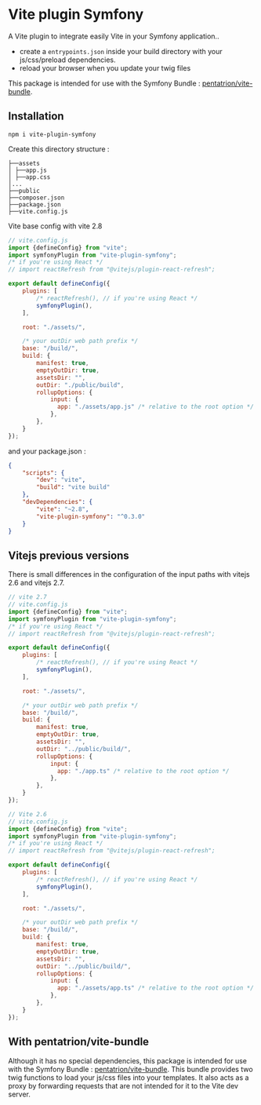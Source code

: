 # Vite plugin Symfony

A Vite plugin to integrate easily Vite in your Symfony application..

- create a `entrypoints.json` inside your build directory with your js/css/preload dependencies.
- reload your browser when you update your twig files

This package is intended for use with the Symfony Bundle : [pentatrion/vite-bundle](https://github.com/lhapaipai/vite-bundle).
## Installation

```console
npm i vite-plugin-symfony
```

Create this directory structure :
```
├──assets
│ ├──app.js
│ ├──app.css
│...
├──public
├──composer.json
├──package.json
├──vite.config.js
```

Vite base config with vite 2.8

```js
// vite.config.js
import {defineConfig} from "vite";
import symfonyPlugin from "vite-plugin-symfony";
/* if you're using React */
// import reactRefresh from "@vitejs/plugin-react-refresh";

export default defineConfig({
    plugins: [
        /* reactRefresh(), // if you're using React */
        symfonyPlugin(),
    ],

    root: "./assets/",

    /* your outDir web path prefix */
    base: "/build/",
    build: {
        manifest: true,
        emptyOutDir: true,
        assetsDir: "",
        outDir: "./public/build",
        rollupOptions: {
            input: {
              app: "./assets/app.js" /* relative to the root option */
            },
        },
    }
});
```

and your package.json :
```json
{
    "scripts": {
        "dev": "vite",
        "build": "vite build"
    },
    "devDependencies": {
        "vite": "~2.8",
        "vite-plugin-symfony": "^0.3.0"
    }
}
```


## Vitejs previous versions

There is small differences in the configuration of the input paths with vitejs 2.6 and vitejs 2.7.

```js
// vite 2.7
// vite.config.js
import {defineConfig} from "vite";
import symfonyPlugin from "vite-plugin-symfony";
/* if you're using React */
// import reactRefresh from "@vitejs/plugin-react-refresh";

export default defineConfig({
    plugins: [
        /* reactRefresh(), // if you're using React */
        symfonyPlugin(),
    ],

    root: "./assets/",

    /* your outDir web path prefix */
    base: "/build/",
    build: {
        manifest: true,
        emptyOutDir: true,
        assetsDir: "",
        outDir: "../public/build/",
        rollupOptions: {
            input: {
              app: "./app.ts" /* relative to the root option */
            },
        },
    }
});
```



```js
// Vite 2.6
// vite.config.js
import {defineConfig} from "vite";
import symfonyPlugin from "vite-plugin-symfony";
/* if you're using React */
// import reactRefresh from "@vitejs/plugin-react-refresh";

export default defineConfig({
    plugins: [
        /* reactRefresh(), // if you're using React */
        symfonyPlugin(),
    ],

    root: "./assets/",

    /* your outDir web path prefix */
    base: "/build/",
    build: {
        manifest: true,
        emptyOutDir: true,
        assetsDir: "",
        outDir: "../public/build/",
        rollupOptions: {
            input: {
              app: "./assets/app.ts" /* relative to the root option */
            },
        },
    }
});
```

## With pentatrion/vite-bundle

Although it has no special dependencies, this package is intended for use with the Symfony Bundle : [pentatrion/vite-bundle](https://github.com/lhapaipai/vite-bundle). This bundle provides two twig functions to load your js/css files into your templates. It also acts as a proxy by forwarding requests that are not intended for it to the Vite dev server.